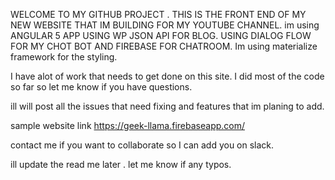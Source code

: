 
WELCOME TO MY GITHUB PROJECT . THIS IS  THE FRONT END OF MY NEW WEBSITE THAT IM BUILDING FOR MY YOUTUBE CHANNEL. 
im using ANGULAR 5 APP USING  WP JSON API FOR BLOG. USING DIALOG FLOW FOR MY CHOT BOT AND FIREBASE FOR CHATROOM.
Im using materialize framework for the styling. 


I have alot of work that needs to get done on this site. I did most of the  code so far so let me know if you have questions. 

ill will post all the issues that need fixing  and  features that im planing to add. 

sample website link https://geek-llama.firebaseapp.com/

contact me if you want to collaborate so I can add you on slack. 


ill update the read me later . let me know if any typos. 

